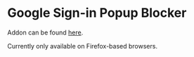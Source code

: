 # Google Sign-in Popup Blocker

Addon can be found [here](https://addons.mozilla.org/en-US/firefox/addon/google-sign-in-popup-blocker/).

Currently only available on Firefox-based browsers.